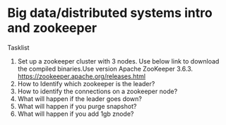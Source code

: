 # Big data/distributed systems intro and zookeeper
  Tasklist 
  
  1. Set up a zookeeper cluster with 3 nodes. Use below link to download the compiled binaries.Use version Apache ZooKeeper 3.6.3. https://zookeeper.apache.org/releases.html
  2. How to Identify which zookeeper is the leader?
  3. How to identify the connections on a zookeeper node?
  4. What will happen if the leader goes down?
  5. What will happen if you purge snapshot?
  6. What will happen if you add 1gb znode?
